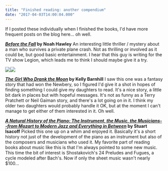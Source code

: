 ```yaml
---
title: "Finished reading: another compendium"
date: "2017-04-03T14:00:04.000"
---
```


If I posted these individually when I finished the books, I'd have more frequent posts on the blog here... oh well.

**[_Before the Fall_](http://amzn.to/2otcGnU) by Noah Hawley** An interesting little thriller / mystery about a man who survives a private plane crash. Not as thrilling or involved as it could be, but good basic entertainment. I hear that this guy is writing for the TV show Legion, which leads me to think I should maybe give it a try.

[![](//ws-na.amazon-adsystem.com/widgets/q?_encoding=UTF8&ASIN=1616205679&Format=_SL250_&ID=AsinImage&MarketPlace=US&ServiceVersion=20070822&WS=1&tag=chrishubbs-20)](https://www.amazon.com/Girl-Who-Drank-Moon/dp/1616205679/ref=as_li_ss_il?ie=UTF8&qid=1491227445&sr=8-1&keywords=the+girl+who+drank+the+moon&linkCode=li3&tag=chrishubbs-20&linkId=74827de1b4ff9443a6f11971a0cba632)![](https://ir-na.amazon-adsystem.com/e/ir?t=chrishubbs-20&l=li3&o=1&a=1616205679)

**[_The Girl Who Drank the Moon_](http://amzn.to/2n42jXr) by Kelly Barnhill** I saw this one was a fantasy story that had won the Newbery, so I figured I'd give it a shot in hopes of finding something I could give my daughters to read. It's a nice story, a little bit dark in places but with hopeful messages. It's not as funny as a Terry Pratchett or Neil Gaiman story, and there's a lot going on in it. I think my older two daughters would probably handle it OK, but at the moment I can't manage to get either of them interested in it. Oh well.

**[_A Natural History of the Piano: The Instrument, the Music, the Musicians--from Mozart to Modern Jazz and Everything in Between_](http://amzn.to/2otfpgQ) by Stuart Isacoff** Picked this one up on a whim and enjoyed it. Basically it's a short history not just of the development of the piano as an instrument but also of the composers and musicians who used it. My favorite part of reading books about music like this is that I'm always pointed to some new music. This time the bit of interest is Shostakovich's 24 Preludes and Fugues, a cycle modeled after Bach's. Now if only the sheet music wasn't nearly $100...
